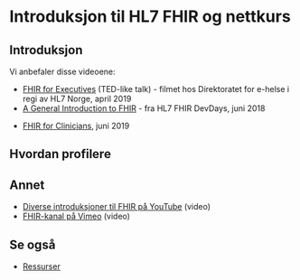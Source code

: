 # Introduksjon til HL7 FHIR og nettkurs

## Introduksjon

Vi anbefaler disse videoene:

* [FHIR for Executives](https://vimeo.com/112905640) (TED-like talk) - filmet hos Direktoratet for e-helse i regi av HL7 Norge, april 2019
* [A General Introduction to FHIR](https://www.youtube.com/watch?v=Px3564G-vw4) - fra HL7 FHIR DevDays, juni 2018
<!--- * [Introduction to FHIR](https://vimeo.com/199173771) (general IT audience), juni 2016 --->
* [FHIR for Clinicians](https://www.youtube.com/watch?v=IYMWRLEwJws), juni 2019

## Hvordan profilere



## Annet

* [Diverse introduksjoner til FHIR på YouTube](https://www.youtube.com/results?search_query=fhir+introduction) (video)
* [FHIR-kanal på Vimeo](https://vimeo.com/channels/hl7fhir) (video)

## Se også

* [Ressurser](resources.md)
